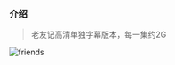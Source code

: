 ### 介绍
>老友记高清单独字幕版本，每一集约2G

![friends](https://user-images.githubusercontent.com/8761991/98381210-8ee3d580-2084-11eb-8339-cc43fd9985d3.png)
